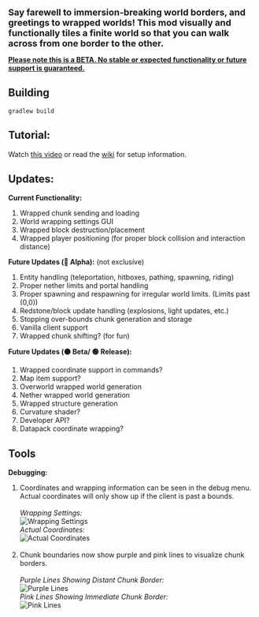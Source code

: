 <font size = "4">**Say farewell to immersion-breaking world borders, and greetings to wrapped worlds! This mod visually and functionally tiles a finite world so that you can walk across from one border to the other.**</font>
<br>

<ins>**Please note this is a BETA. No stable or expected functionality or future support is guaranteed.**</ins>

## Building
`gradlew build`

##  Tutorial:<br>
Watch [this video](https://www.youtube.com/watch?v=bmkUSeLEE7Y) or read the [wiki](https://github.com/FamroFexl/Circumnavigate/wiki) for setup information.

## Updates:
**Current Functionality:**
1. Wrapped chunk sending and loading
2. World wrapping settings GUI
3. Wrapped block destruction/placement
4. Wrapped player positioning (for proper block collision and interaction distance)

**Future Updates (🔴 Alpha):** (not exclusive)
1. Entity handling (teleportation, hitboxes, pathing, spawning, riding)
2. Proper nether limits and portal handling
3. Proper spawning and respawning for irregular world limits. (Limits past (0,0))
4. Redstone/block update handling (explosions, light updates, etc.)
5. Stopping over-bounds chunk generation and storage
6. Vanilla client support
7. Wrapped chunk shifting? (for fun)

**Future Updates (🟠 Beta/ 🟢 Release):**
1. Wrapped coordinate support in commands?
2. Map item support?
3. Overworld wrapped world generation
4. Nether wrapped world generation
5. Wrapped structure generation
6. Curvature shader?
7. Developer API?
8. Datapack coordinate wrapping?


## Tools
**Debugging:**
1. Coordinates and wrapping information can be seen in the debug menu. Actual coordinates will only show up if the client is past a bounds. <br><br>
   _Wrapping Settings:_<br>
   ![Wrapping Settings](https://cdn.modrinth.com/data/cached_images/63223899ff1dc90d88d9f2d3d2a92dc5fff77a52.png)<br>
   _Actual Coordinates:_<br>
   ![Actual Coordinates](https://cdn.modrinth.com/data/cached_images/8459b9c4cbc31029cf8bacc6859c6d18fbdfabab.png)<br><br>
2. Chunk boundaries now show purple and pink lines to visualize chunk borders.<br><br>
   _Purple Lines Showing Distant Chunk Border:_<br>
   ![Purple Lines](https://cdn.modrinth.com/data/cached_images/d6c82034730d44ada5b072dded8c4a639dd66d7f.png)<br>
   _Pink Lines Showing Immediate Chunk Border:_<br>
   ![Pink Lines](https://cdn.modrinth.com/data/cached_images/657bbd9156a338134939835d84534ce13040be1a.png)

